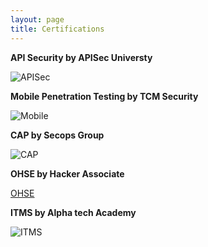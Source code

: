 ```yaml
---
layout: page
title: Certifications
---
```


**API Security by APISec Universty**

![APISec](https://github.com/kapilbardewa/kapilbardewa.github.io/assets/113379216/30433f50-ab2d-4a66-a7ed-89e57bedcaa8)

**Mobile Penetration Testing by TCM Security**

![Mobile](https://github.com/kapilbardewa/kapilbardewa.github.io/assets/113379216/00d45d72-95fb-4461-a0ac-f704621c63dc)

**CAP by Secops Group**

![CAP](https://github.com/kapilbardewa/kapilbardewa.github.io/assets/113379216/ac968839-cc6a-4177-ae2c-2ab74d119e41)

**OHSE by Hacker Associate**

[OHSE](https://hackerassociate.com/badges/16112022-ohsebadge-kapil-bardewa/)

**ITMS by Alpha tech Academy**

![ITMS](https://github.com/kapilbardewa/kapilbardewa.github.io/assets/113379216/0135f216-3676-450f-b8ca-2d9c20f8095b)



